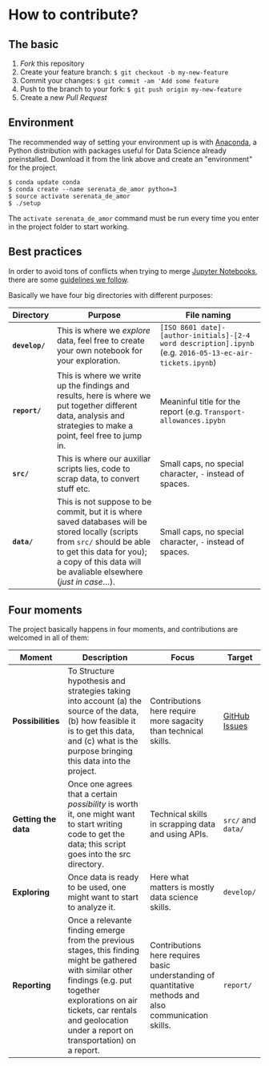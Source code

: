 # How to contribute?

## The basic

1. _Fork_ this repository
2. Create your feature branch: `$ git checkout -b my-new-feature`
3. Commit your changes: `$ git commit -am 'Add some feature`
4. Push to the branch to your fork: `$ git push origin my-new-feature`
5. Create a new _Pull Request_

## Environment

The recommended way of setting your environment up is with [Anaconda](https://www.continuum.io/downloads), a Python distribution with packages useful for Data Science already preinstalled. Download it from the link above and create an "environment" for the project.

```
$ conda update conda
$ conda create --name serenata_de_amor python=3
$ source activate serenata_de_amor
$ ./setup
```

The `activate serenata_de_amor` command must be run every time you enter in the project folder to start working.

## Best practices

In order to avoid tons of conflicts when trying to merge [Jupyter Notebooks](http://jupyter.org), there are some [guidelines we follow](http://www.svds.com/jupyter-notebook-best-practices-for-data-science/).

Basically we have four big directories with different purposes:

| Directory | Purpose | File naming |
|-----------|---------|-------------|
| **`develop/`** | This is where we _explore_ data, feel free to create your own notebook for your exploration. | `[ISO 8601 date]-[author-initials]-[2-4 word description].ipynb` (e.g. `2016-05-13-ec-air-tickets.ipynb`) |
|**`report/`** | This is where we write up the findings and results, here is where we put together different data, analysis and strategies to make a point, feel free to jump in. | Meaninful title for the report (e.g. `Transport-allowances.ipybn` |
| **`src/`** | This is where our auxiliar scripts lies, code to scrap data, to convert stuff etc. | Small caps, no special character, `-` instead of spaces. |
| **`data/`** | This is not suppose to be commit, but it is where saved databases will be stored locally (scripts from `src/` should be able to get this data for you); a copy of this data will be avaliable elsewhere (_just in case_…). | Small caps, no special character, `-` instead of spaces. |

## Four moments

The project basically happens in four moments, and contributions are welcomed in all of them:

| Moment | Description | Focus | Target |
|--------|-------------|-------|--------|
| **Possibilities** | To Structure hypothesis and strategies taking into account (a) the source of the data, (b) how feasible it is to get this data, and (c) what is the purpose bringing this data into the project.| Contributions here require more sagacity than technical skills.| [GitHub Issues](https://github.com/codelandev/serenata-de-amor/issues) |
| **Getting the data** | Once one agrees that a certain _possibility_ is worth it, one might want to start writing code to get the data; this script goes into the src directory. | Technical skills in scrapping data and using APIs. | `src/` and `data/` |
| **Exploring** | Once data is ready to be used, one might want to start to analyze it. | Here what matters is mostly data science skills. | `develop/` |
| **Reporting** | Once a relevante finding emerge from the previous stages, this finding might be gathered with similar other findings (e.g. put together explorations on air tickets, car rentals and geolocation under a report on transportation) on a report. | Contributions here requires basic understanding of quantitative methods and also communication skills. | `report/` |
